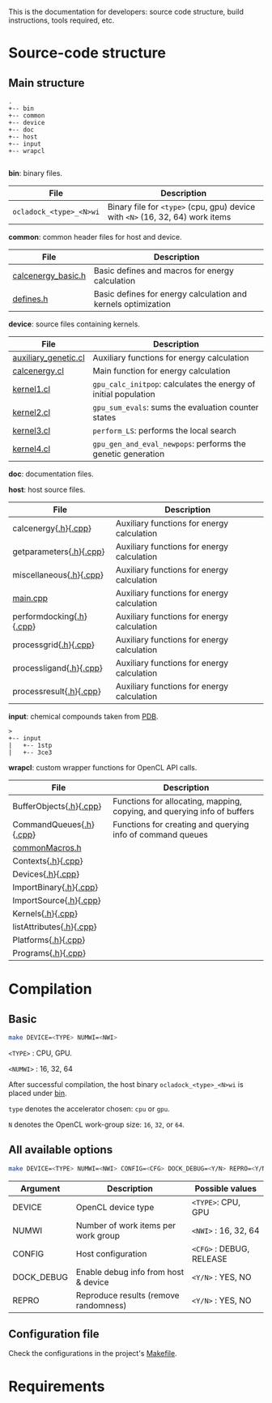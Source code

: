 This is the documentation for developers: source code structure, build instructions, tools required, etc.

# Source-code structure

## Main structure
```
.
+-- bin
+-- common
+-- device
+-- doc
+-- host
+-- input
+-- wrapcl


```

**bin**: binary files.

| File                     | Description                                                                   |
|--------------------------|-------------------------------------------------------------------------------|
| `ocladock_<type>_<N>wi`  | Binary file for `<type>` (cpu, gpu) device with `<N>` (16, 32, 64) work items |


**common**: common header files for host and device.

| File                | Description                                                                       |
|---------------------|-----------------------------------------------------------------------------------|
| [calcenergy_basic.h](common/calcenergy_basic.h)  | Basic defines and macros for energy calculation      |
| [defines.h](common/defines.h)           | Basic defines for energy calculation and kernels optimization |


**device**: source files containing kernels.

| File                 | Description                                                                   |
|----------------------|-------------------------------------------------------------------------------|
| [auxiliary_genetic.cl](device/auxiliary_genetic.cl) | Auxiliary functions for energy calculation     |
| [calcenergy.cl](device/calcenergy.cl)   | Main function for energy calculation                       |
| [kernel1.cl](device/kernel1.cl) | `gpu_calc_initpop`: calculates the energy of initial population    |
| [kernel2.cl](device/kernel2.cl) | `gpu_sum_evals`: sums the evaluation counter states                |
| [kernel3.cl](device/kernel3.cl) | `perform_LS`: performs the local search                            |
| [kernel4.cl](device/kernel4.cl) | `gpu_gen_and_eval_newpops`: performs the genetic generation        |

**doc**: documentation files.

**host**: host source files.

| File                 | Description                                                                   |
|----------------------|-------------------------------------------------------------------------------|
| calcenergy{[.h](host/inc/calcenergy.h)}{[.cpp](host/src/calcenergy.cpp)} | Auxiliary functions for energy calculation     |
| getparameters{[.h](host/inc/getparameters.h)}{[.cpp](host/src/getparameters.cpp)}| Auxiliary functions for energy calculation     |
| miscellaneous{[.h](host/inc/miscellaneous.h)}{[.cpp](host/src/miscellaneous.cpp)} | Auxiliary functions for energy calculation     |
| [main.cpp](host/src/main.cpp) | Auxiliary functions for energy calculation     |
| performdocking{[.h](host/inc/performdocking.h)}{[.cpp](host/src/performdocking.cpp)} | Auxiliary functions for energy calculation     |
| processgrid{[.h](host/inc/processgrid.h)}{[.cpp](host/src/processgrid.cpp)} | Auxiliary functions for energy calculation     |
| processligand{[.h](host/inc/processligand.h)}{[.cpp](host/src/processligand.cpp)} | Auxiliary functions for energy calculation     |
| processresult{[.h](host/inc/processresult.h)}{[.cpp](host/src/processresult.cpp)} | Auxiliary functions for energy calculation     |

**input**: chemical compounds taken from [PDB](http://www.rcsb.org/pdb/home/home.do).

```
>
+-- input
|   +-- 1stp
|   +-- 3ce3
```


**wrapcl**: custom wrapper functions for OpenCL API calls.

| File                 | Description                                                                   |
|----------------------|-------------------------------------------------------------------------------|
| BufferObjects{[.h](host/inc/BufferObjects.h)}{[.cpp](host/src/BufferObjects.cpp)} | Functions for allocating, mapping, copying, and querying info of buffers |
| CommandQueues{[.h](host/inc/CommandQueues.h)}{[.cpp](host/src/CommandQueues.cpp)} | Functions for creating and querying info of command queues     |
| [commonMacros.h](host/inc/commonMacros.h) |      |
| Contexts{[.h](host/inc/Contexts.h)}{[.cpp](host/src/Contexts.cpp)} |     |
| Devices{[.h](host/inc/Devices.h)}{[.cpp](host/src/Devices.cpp)} |     |
| ImportBinary{[.h](host/inc/ImportBinary.h)}{[.cpp](host/src/ImportBinary.cpp)} |      |
| ImportSource{[.h](host/inc/ImportSource.h)}{[.cpp](host/src/ImportSource.cpp)} |      |
| Kernels{[.h](host/inc/Kernels.h)}{[.cpp](host/src/Kernels.cpp)} |     |
| listAttributes{[.h](host/inc/listAttributes.h)}{[.cpp](host/src/listAttributes.cpp)} |      |
| Platforms{[.h](host/inc/Platforms.h)}{[.cpp](host/src/Platforms.cpp)} |      |
| Programs{[.h](host/inc/Programs.h)}{[.cpp](host/src/Programs.cpp)} |      |


# Compilation

## Basic
```zsh
make DEVICE=<TYPE> NUMWI=<NWI>
```
`<TYPE>` : CPU, GPU.

`<NUMWI>` : 16, 32, 64

After successful compilation, the host binary `ocladock_<type>_<N>wi` is placed under [bin](./bin).

`type` denotes the accelerator chosen: `cpu` or `gpu`.

`N` denotes the OpenCL work-group size: `16`, `32`, or `64`.

## All available options
```zsh
make DEVICE=<TYPE> NUMWI=<NWI> CONFIG=<CFG> DOCK_DEBUG=<Y/N> REPRO=<Y/N>
```
| Argument    | Description                           | Possible values          |
|-------------|---------------------------------------|--------------------------|
| DEVICE      | OpenCL device type                    | `<TYPE>`: CPU, GPU       |
| NUMWI       | Number of work items per work group   | `<NWI>` : 16, 32, 64     |
| CONFIG      | Host configuration                    | `<CFG>` : DEBUG, RELEASE |
| DOCK_DEBUG  | Enable debug info from host & device  | `<Y/N>` : YES, NO        |
| REPRO       | Reproduce results (remove randomness) | `<Y/N>` : YES, NO        |

## Configuration file
Check the configurations in the project's [Makefile](../Makefile).

# Requirements
